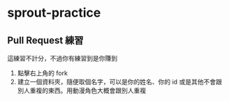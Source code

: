 # sprout-practice

## Pull Request 練習

這練習不計分，不過你有練習到是你賺到

1. 點擊右上角的 fork
2. 建立一個資料夾，隨便取個名字，可以是你的姓名、你的 id 或是其他不會跟別人重複的東西。用動漫角色大概會跟別人重複
